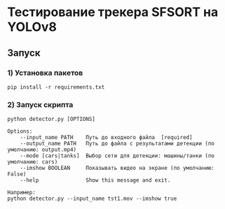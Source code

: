 # Тестирование трекера SFSORT на YOLOv8

## Запуск
    
### 1) Установка пакетов

	pip install -r requirements.txt
    
### 2) Запуск скрипта

	python detector.py [OPTIONS]

	Options:
		--input_name PATH    Путь до входного файла  [required]
		--output_name PATH   Путь до файла с результатами детекции (по умолчанию: output.mp4)
		--mode [cars|tanks]  Выбор сети для детекции: машины/танки (по умолчанию: cars)
		--imshow BOOLEAN     Показывать видео на экране (по умолчанию: False)
		--help               Show this message and exit.

	Например: 
	python detector.py --input_name tst1.mov --imshow true